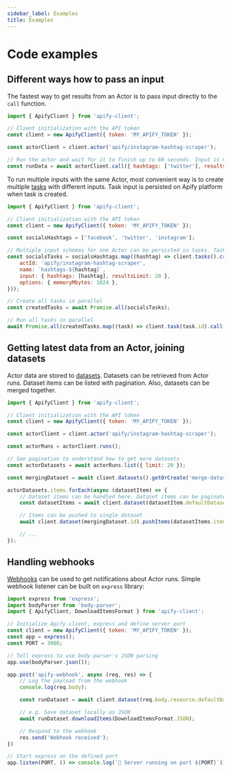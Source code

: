 ```yaml
---
sidebar_label: Examples
title: Examples
---
```


# Code examples

## Different ways how to pass an input

The fastest way to get results from an Actor is to pass input directly to the `call` function.

```javascript
import { ApifyClient } from 'apify-client';

// Client initialization with the API token
const client = new ApifyClient({ token: 'MY_APIFY_TOKEN' });

const actorClient = client.actor('apify/instagram-hashtag-scraper');

// Run the actor and wait for it to finish up to 60 seconds. Input is not persisted for next runs.
const runData = await actorClient.call({ hashtags: ['twitter'], resultsLimit: 20 }, { waitSecs: 60 });
```

To run multiple inputs with the same Actor, most convenient way is to create multiple [tasks](https://docs.apify.com/platform/actors/running/tasks) with different inputs.
Task input is persisted on Apify platform when task is created.

```javascript
import { ApifyClient } from 'apify-client';

// Client initialization with the API token
const client = new ApifyClient({ token: 'MY_APIFY_TOKEN' });

const socialsHashtags = ['facebook', 'twitter', 'instagram'];

// Multiple input schemas for one Actor can be persisted in tasks. Tasks are saved in the Apify platform and can be run multiple times.
const socialsTasks = socialsHashtags.map((hashtag) => client.tasks().create({
    actId: 'apify/instagram-hashtag-scraper',
    name: `hashtags-${hashtag}`,
    input: { hashtags: [hashtag], resultsLimit: 20 },
    options: { memoryMbytes: 1024 },
}));

// Create all tasks in parallel
const createdTasks = await Promise.all(socialsTasks);

// Run all tasks in parallel
await Promise.all(createdTasks.map((task) => client.task(task.id).call()));
```

## Getting latest data from an Actor, joining datasets

Actor data are stored to [datasets](https://docs.apify.com/platform/storage/dataset). Datasets can be retrieved from Actor runs. Dataset items can be listed with pagination.
Also, datasets can be merged together.

```javascript
import { ApifyClient } from 'apify-client';

// Client initialization with the API token
const client = new ApifyClient({ token: 'MY_APIFY_TOKEN' });

const actorClient = client.actor('apify/instagram-hashtag-scraper');

const actorRuns = actorClient.runs();

// See pagination to understand how to get more datasets
const actorDatasets = await actorRuns.list({ limit: 20 });

const mergingDataset = await client.datasets().getOrCreate('merge-dataset');

actorDatasets.items.forEach(async (datasetItem) => {
    // Dataset items can be handled here. Dataset items can be paginated
    const datasetItems = await client.dataset(datasetItem.defaultDatasetId).listItems({ limit: 1000 });

    // Items can be pushed to single dataset
    await client.dataset(mergingDataset.id).pushItems(datasetItems.items);

    // ...
});
```

## Handling webhooks

[Webhooks](https://docs.apify.com/platform/integrations/webhooks) can be used to get notifications about Actor runs. Simple webhook listener can be built on `express` library:

```javascript
import express from 'express';
import bodyParser from 'body-parser';
import { ApifyClient, DownloadItemsFormat } from 'apify-client';

// Initialize Apify client, express and define server port
const client = new ApifyClient({ token: 'MY_APIFY_TOKEN' });
const app = express();
const PORT = 3000;

// Tell express to use body-parser's JSON parsing
app.use(bodyParser.json());

app.post('apify-webhook', async (req, res) => {
    // Log the payload from the webhook
    console.log(req.body);

    const runDataset = await client.dataset(req.body.resource.defaultDatasetId);

    // e.g. Save dataset locally as JSON
    await runDataset.downloadItems(DownloadItemsFormat.JSON);

    // Respond to the webhook
    res.send('Webhook received');
})

// Start express on the defined port
app.listen(PORT, () => console.log(`🚀 Server running on port ${PORT}`));
```
